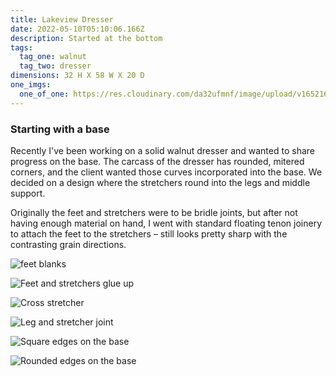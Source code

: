 ```yaml
---
title: Lakeview Dresser
date: 2022-05-10T05:10:06.166Z
description: Started at the bottom
tags:
  tag_one: walnut
  tag_two: dresser
dimensions: 32 H X 58 W X 20 D
one_imgs:
  one_of_one: https://res.cloudinary.com/da32ufmnf/image/upload/v1652160038/proportional.design-v2/lakeview-base/taohbrrmmzazwdtxntap.jpg
---
```

### Starting with a base

Recently I've been working on a solid walnut dresser and wanted to share progress on the base. The carcass of the dresser has rounded, mitered corners, and the client wanted those curves incorporated into the base. We decided on a design where the stretchers round into the legs and middle support.

Originally the feet and stretchers were to be bridle joints, but after not having enough material on hand, I went with standard floating tenon joinery to attach the feet to the stretchers – still looks pretty sharp with the contrasting grain directions.

![feet blanks](https://res.cloudinary.com/da32ufmnf/image/upload/v1652160038/proportional.design-v2/lakeview-base/w9f4syfixf0hcuu1cy1n.jpg)

![Feet and stretchers glue up](https://res.cloudinary.com/da32ufmnf/image/upload/v1652160038/proportional.design-v2/lakeview-base/dlejl1yomf4mh1thaede.jpg)

![Cross stretcher](https://res.cloudinary.com/da32ufmnf/image/upload/v1652160039/proportional.design-v2/lakeview-base/qluevkxel97fpkoat0qf.jpg)

![Leg and stretcher joint](https://res.cloudinary.com/da32ufmnf/image/upload/v1652160038/proportional.design-v2/lakeview-base/u7dvffxjp3mvwp3amvzr.jpg)

![Square edges on the base](https://res.cloudinary.com/da32ufmnf/image/upload/v1652160038/proportional.design-v2/lakeview-base/z0optxjcq90cxp360guo.jpg)

![Rounded edges on the base](https://res.cloudinary.com/da32ufmnf/image/upload/v1652160039/proportional.design-v2/lakeview-base/ld4kc8zysm4j71dkoiq3.jpg)